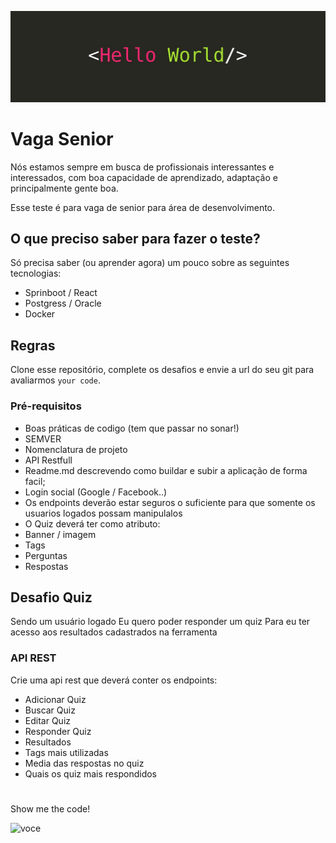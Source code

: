 ![Hello World](hello.jpeg)

# Vaga Senior
Nós estamos sempre em busca de profissionais interessantes e interessados, com boa capacidade de aprendizado, adaptação e principalmente gente boa.

Esse teste é para vaga de senior para área de desenvolvimento.

## O que preciso saber para fazer o teste?

Só precisa saber (ou aprender agora) um pouco sobre as seguintes tecnologias:

- Sprinboot / React
- Postgress / Oracle
- Docker

## Regras
Clone esse repositório, complete os desafios e envie a url do seu git para avaliarmos `your code`.

### Pré-requisitos

- Boas práticas de codigo (tem que passar no sonar!)
- SEMVER
- Nomenclatura de projeto
- API Restfull
- Readme.md descrevendo como buildar e subir a aplicação de forma facil;
- Login social (Google / Facebook..)
- Os endpoints deverão estar seguros o suficiente para que somente os usuarios logados possam manipulalos
- O Quiz deverá ter como atributo:
 - Banner / imagem
 - Tags
 - Perguntas
 - Respostas

## Desafio Quiz

Sendo um usuário logado
Eu quero poder responder um quiz
Para eu ter acesso aos resultados cadastrados na ferramenta 


### API REST
 Crie uma api rest que deverá conter os endpoints:

- Adicionar Quiz
- Buscar Quiz
- Editar Quiz
- Responder Quiz 
- Resultados
 - Tags mais utilizadas
 - Media das respostas no quiz
 - Quais os quiz mais respondidos

# 
Show me the code!

![voce](vc.gif)
